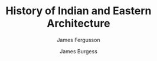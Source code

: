 ---
title: "History of Indian and Eastern Architecture"
author: ["James Fergusson", "James Burgess"]
year: 1910
language: ["English"]
genre: ["Architecture", "Art History"]
description: "Monumental architectural history by James Fergusson (1808-1886), founding figure of Indian architectural studies, revised and expanded posthumously by James Burgess. This comprehensive two-volume work surveys Indian architecture from ancient Buddhist stupas through Mughal monuments, alongside Per..."
collections: ["classical-literature", "modern-literature"]
sources:
  - name: "Internet Archive"
    url: "https://archive.org/details/historyofindiane01ferguoft"
    type: "other"
references:
  - name: "Wikipedia: James Fergusson (architect)"
    url: "https://en.wikipedia.org/wiki/James_Fergusson_(architectural_historian)"
    type: "wikipedia"
  - name: "Open Library: History of Indian and"
    url: "https://openlibrary.org/search?q=History+of+Indian+and+Eastern+Architecture+James+Fergusson"
    type: "other"
featured: true
publishDate: 2025-10-30
tags: ['historical-texts']
---